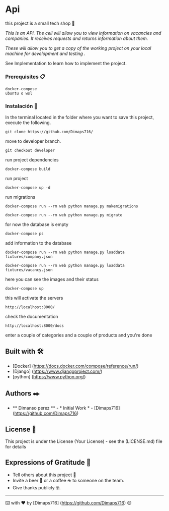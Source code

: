# Api

this project is a small tech shop 🚀

_This is an API. The cell will allow you to view information on vacancies and companies. It receives requests and returns information about them._

_These will allow you to get a copy of the working project on your local machine for development and testing ._

See Implementation to learn how to implement the project.


### Prerequisites  📋


```
docker-compose
ubuntu o wsl

```

### Instalación 🔧

In the terminal located in the folder where you want to save this project, execute the following.
```
git clone https://github.com/Dimaps716/
```
move to developer branch.
```
git checkout developer
```
run project dependencies
```
docker-compose build
```
run project
```
docker-compose up -d
```
run migrations

```
docker-compose run --rm web python manage.py makemigrations

docker-compose run --rm web python manage.py migrate

```
for now the database is empty
```
docker-compose ps
```
add information to the database
```
docker-compose run --rm web python manage.py loaddata fixtures/company.json
```
```
docker-compose run --rm web python manage.py loaddata fixtures/vacancy.json
```
here you can see the images and their status
```
docker-compose up
```
this will activate the servers

```
http://localhost:8000/
```
check the documentation
```
http://localhost:8000/docs
```
enter a couple of categories and a couple of products and you're done
## Built with 🛠️


* [Docker] (https://docs.docker.com/compose/reference/run/)
* [Django] (https://www.djangoproject.com/)
* [python] (https://www.python.org/)


## Authors ✒️


* ** Dimanso perez ** - * Initial Work * - [Dimaps716] (https://github.com/Dimaps716)


## License 📄

This project is under the License (Your License) - see the  (LICENSE.md) file for details

## Expressions of Gratitude 🎁

* Tell others about this project 📢
* Invite a beer 🍺 or a coffee ☕ to someone on the team.
* Give thanks publicly 🤓.




---
⌨️ with ❤️ by [Dimaps716] (https://github.com/Dimaps716) 😊